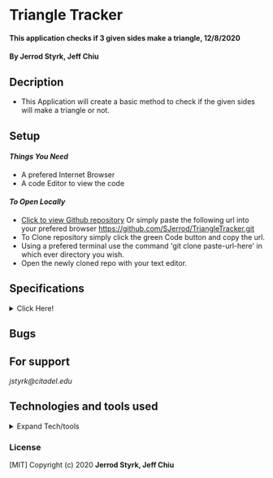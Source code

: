 # **Triangle Tracker**

#### This application checks if 3 given sides make a triangle, 12/8/2020

#### **By Jerrod Styrk, Jeff Chiu**

## Decription
- This Application will create a basic method to check if the given sides will make a triangle or not.

## Setup

 #### _Things You Need_
 * A prefered Internet Browser
 * A code Editor to view the code 

 #### _To Open Locally_

- [Click to view Github repository](https://github.com/SJerrod/TriangleTracker.git) Or simply paste the following url into your prefered browser https://github.com/SJerrod/TriangleTracker.git
- To Clone repository simply click the green Code button and copy the url.
- Using a prefered terminal use the command 'git clone paste-url-here' in which ever directory you wish.
- Open the newly cloned repo with your text editor.

## Specifications

<details><summary>Click Here!</summary>

| specification | input | output |
| :------------ | :---- | :----- |
| IsTriangle |||
| should return true if all sides of triangle are equal | (2, 2, 2) | true |
| should return false if all sides of triangle are equal | (1, 2, 2) | true |
| should return true if 2 sides of triangle are equal | (3,3,6) | true |
| should return false if no sides are equal | (1,2,3) | true |
| should check if the sides can create a triangle | (1,1,3 | false |

</details>

## Bugs

## For support

_jstyrk@citadel.edu_

## Technologies and tools used

<details>
  <summary>Expand Tech/tools</summary>

- Visual Studio Code
- C#
- markdown


</details>

### License

[MIT] Copyright (c) 2020 **Jerrod Styrk, Jeff Chiu**